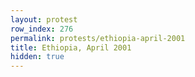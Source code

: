 ```yaml
---
layout: protest
row_index: 276
permalink: protests/ethiopia-april-2001
title: Ethiopia, April 2001
hidden: true
---
```

